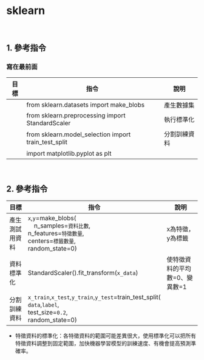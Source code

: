 # sklearn
<br/>

## 1. 參考指令
### 寫在最前面
| 目標 | 指令 | 說明 |
| --- | --- | --- |
|| from sklearn.datasets import make_blobs | 產生數據集|
|| from sklearn.preprocessing import StandardScaler| 執行標準化|
|| from sklearn.model_selection import train_test_split| 分割訓練資料|
|| import matplotlib.pyplot as plt ||
<br/>

## 2. 參考指令
| 目標 | 指令 | 說明 |
| --- | --- | --- |
| 產生測試用資料 | `x`,`y`=make_blobs(<br/>&emsp;n_samples=`資料比數`,<br/>n_features=`特徵數量`,<br/>centers=`標籤數量`,<br/>random_state=0) | x為特徵，y為標籤|
| 資料標準化 | StandardScaler().fit_transform(`x_data`) | 使特徵資料的平均數=0、變異數=1|
| 分割訓練資料 | `x_train`,`x_test`,`y_train`,`y_test`=train_test_split(<br/>`data`,`label`,<br/>test_size=`0.2`,<br/>random_state=0) ||


* 特徵資料的標準化：各特徵資料的範圍可能差異很大，使用標準化可以把所有特徵資料調整到固定範圍，加快機器學習模型的訓練速度、有機會提高預測準確率。

